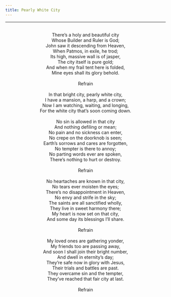 ```yaml
---
title: Pearly White City
---
```


---
<center>
<br/>
There’s a holy and beautiful city<br/>
Whose Builder and Ruler is God;<br/>
John saw it descending from Heaven,<br/>
When Patmos, in exile, he trod;<br/>
Its high, massive wall is of jasper,<br/>
The city itself is pure gold;<br/>
And when my frail tent here is folded,<br/>
Mine eyes shall its glory behold.<br/>
<br/>
Refrain<br/>
<br/>
In that bright city, pearly white city,<br/>
I have a mansion, a harp, and a crown;<br/>
Now I am watching, waiting, and longing,<br/>
For the white city that’s soon coming down.<br/>
<br/>
No sin is allowed in that city<br/>
And nothing defiling or mean;<br/>
No pain and no sickness can enter,<br/>
No crepe on the doorknob is seen;<br/>
Earth’s sorrows and cares are forgotten,<br/>
No tempter is there to annoy;<br/>
No parting words ever are spoken,<br/>
There’s nothing to hurt or destroy.<br/>
<br/>
Refrain<br/>
<br/>
No heartaches are known in that city,<br/>
No tears ever moisten the eyes;<br/>
There’s no disappointment in Heaven,<br/>
No envy and strife in the sky;<br/>
The saints are all sanctified wholly,<br/>
They live in sweet harmony there;<br/>
My heart is now set on that city,<br/>
And some day its blessings I’ll share.<br/>
<br/>
Refrain<br/>
<br/>
My loved ones are gathering yonder,<br/>
My friends too are passing away,<br/>
And soon I shall join their bright number,<br/>
And dwell in eternity’s day;<br/>
They’re safe now in glory with Jesus,<br/>
Their trials and battles are past.<br/>
They overcame sin and the tempter,<br/>
They’ve reached that fair city at last.<br/>
<br/>
Refrain<br/>

</center>